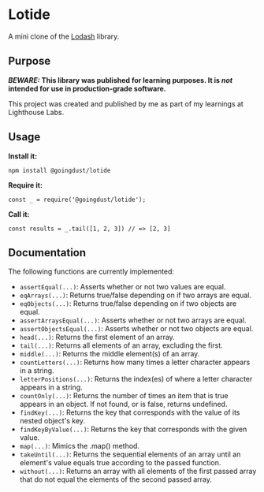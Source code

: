 # Lotide

A mini clone of the [Lodash](https://lodash.com) library.

## Purpose

**_BEWARE:_ This library was published for learning purposes. It is _not_ intended for use in production-grade software.**

This project was created and published by me as part of my learnings at Lighthouse Labs. 

## Usage

**Install it:**

`npm install @goingdust/lotide`

**Require it:**

`const _ = require('@goingdust/lotide');`

**Call it:**

`const results = _.tail([1, 2, 3]) // => [2, 3]`

## Documentation

The following functions are currently implemented:

* `assertEqual(...)`: Asserts whether or not two values are equal.
* `eqArrays(...)`: Returns true/false depending on if two arrays are equal.
* `eqObjects(...)`: Returns true/false depending on if two objects are equal.
* `assertArraysEqual(...)`: Asserts whether or not two arrays are equal.
* `assertObjectsEqual(...)`: Asserts whether or not two objects are equal.
* `head(...)`: Returns the first element of an array.
* `tail(...)`: Returns all elements of an array, excluding the first.
* `middle(...)`: Returns the middle element(s) of an array.
* `countLetters(...)`: Returns how many times a letter character appears in a string.
* `letterPositions(...)`: Returns the index(es) of where a letter character appears in a string.
* `countOnly(...)`: Returns the number of times an item that is true appears in an object. If not found, or is false, returns undefined.
* `findKey(...)`: Returns the key that corresponds with the value of its nested object's key.
* `findKeyByValue(...)`: Returns the key that corresponds with the given value.
* `map(...)`: Mimics the .map() method.
* `takeUntil(...)`: Returns the sequential elements of an array until an element's value equals true according to the passed function.
* `without(...)`: Returns an array with all elements of the first passed array that do not equal the elements of the second passed array.
